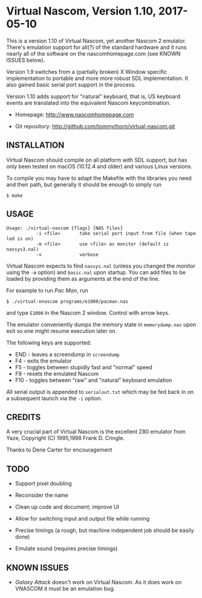 Virtual Nascom, Version 1.10, 2017-05-10
========================================

This is a version 1.10 of Virtual Nascom, yet another Nascom 2
emulator.  There's emulation support for all(?) of the standard
hardware and it runs nearly all of the software on the
nascomhomepage.com (see KNOWN ISSUES below).

Version 1.9 switches from a (partially broken) X Window specific
implementation to portable and more more robust SDL implementation. It
also gained basic serial port support in the process.

Version 1.10 adds support for "natural" keyboard, that is, US keyboard
events are translated into the equivalent Nascom keycombination.

* Homepage: http://www.nascomhomepage.com

* Git repository: http://github.com/tommythorn/virtual-nascom.git


INSTALLATION
------------

Virtual Nascom should compile on all platform with SDL support, but
has only been tested on macOS (10.12.4 and older) and various Linux
versions.

To compile you may have to adapt the Makefile with the libraries you
need and their path, but generally it should be enough to simply run

    $ make

USAGE
-----

    Usage: ./virtual-nascom {flags} [NAS files]
               -i <file>       take serial port input from file (when tape led is on)
               -m <file>       use <file> as monitor (default is nassys3.nal)
               -v              verbose

Virtual Nascom expects to find `nassys.nal` (unless you changed the
monitor using the `-m` option) and `basic.nal` upon startup.  You can
add files to be loaded by providing them as arguments at the end of
the line.

For example to run *Pac Man*, run

    $ ./virtual-nnascom programs/e1000/pacman.nas

and type `E1000` in the Nascom 2 window. Control with arrow keys.

The emulator conveniently dumps the memory state in `memorydump.nas`
upon exit so one might resume execution later on.

The following keys are supported:

* END - leaves a screendump in `screendump`
* F4 - exits the emulator
* F5 - toggles between stupidly fast and "normal" speed
* F9 - resets the emulated Nascom
* F10 - toggles between "raw" and "natural" keyboard emulation

All serial output is appended to `serialout.txt` which may be fed back
in on a subsequent launch via the `-i` option.

CREDITS
-------

A very crucial part of Virtual Nascom is the excellent Z80 emulator
from Yaze, Copyright (C) 1995,1998  Frank D. Cringle.

Thanks to Dene Carter for encouragement


TODO
----

* Support pixel doubling

* Reconsider the name

* Clean up code and document; improve UI

* Allow for switching input and output file while running

* Precise timings (a rough, but machine independent job should be
  easily done)

* Emulate sound (requires precise timings)


KNOWN ISSUES
------------

* *Galaxy Attack* doesn't work on Virtual Nascom.  As it does work on
  VNASCOM it must be an emulation bug.
